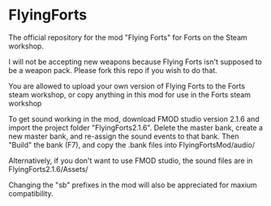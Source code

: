 # FlyingForts
 The official repository for the mod "Flying Forts" for Forts on the Steam workshop.
 
 I will not be accepting new weapons because Flying Forts isn't supposed to be a weapon pack. Please fork this repo if you wish to do that.
 
You are allowed to upload your own version of Flying Forts to the Forts steam workshop, or copy anything in this mod for use in the Forts steam workshop
 
 To get sound working in the mod, download FMOD studio version 2.1.6 and import the project folder "FlyingForts2.1.6".
 Delete the master bank, create a new master bank, and re-assign the sound events to that bank.
 Then "Build" the bank (F7), and copy the .bank files into FlyingFortsMod/audio/

 Alternatively, if you don't want to use FMOD studio, the sound files are in FlyingForts2.1.6/Assets/
 
Changing the "sb" prefixes in the mod will also be appreciated for maxium compatibility.
